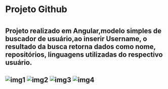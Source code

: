 <h1>Projeto Github<h1>
<h2>Projeto realizado em Angular,modelo simples de buscador de usuário,ao inserir Username, o resultado da busca retorna dados como nome, repositórios, linguagens utilizadas do respectivo usuário.<h2>
  
![img1](https://user-images.githubusercontent.com/71324013/161405252-b2701c86-b4a4-4f9d-bbd8-b63fb6d76396.png)
![img2](https://user-images.githubusercontent.com/71324013/161408510-b6e10717-170e-468c-8b03-63ef4436635e.JPG)
![img3](https://user-images.githubusercontent.com/71324013/161408514-af8a6cc8-c831-497a-801f-3a599e8cc604.JPG)
![img4](https://user-images.githubusercontent.com/71324013/161408520-6b1fc903-597e-49ad-ae1b-7951c6f7bde1.JPG)



